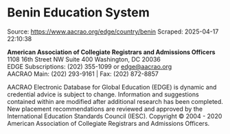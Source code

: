 # Benin Education System

Source: https://www.aacrao.org/edge/country/benin
Scraped: 2025-04-17 22:10:38

**American Association of Collegiate Registrars and Admissions Officers**  
1108 16th Street NW Suite 400 Washington, DC 20036   
EDGE Subscriptions: (202) 355-1099 or [edge@aacrao.org](mailto:edge@aacrao.org)   
AACRAO Main: (202) 293-9161 | Fax: (202) 872-8857

AACRAO Electronic Database for Global Education (EDGE) is dynamic and credential advice is subject to change. Information and suggestions contained within are modified after additional research has been completed. New placement recommendations are reviewed and approved by the International Education Standards Council (IESC). Copyright © 2004 - 2020 American Association of Collegiate Registrars and Admissions Officers.
